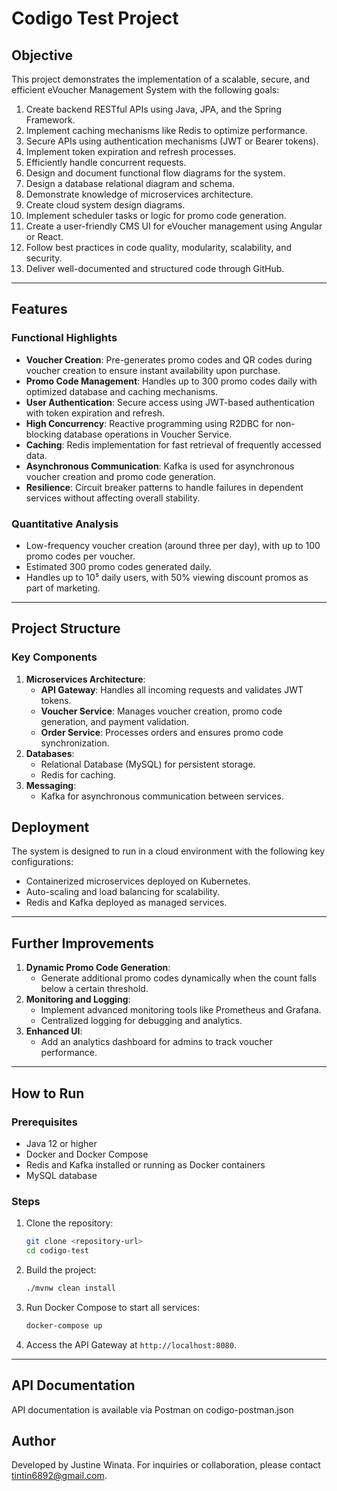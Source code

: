 # Codigo Test Project

## Objective

This project demonstrates the implementation of a scalable, secure, and efficient eVoucher Management System with the following goals:

1. Create backend RESTful APIs using Java, JPA, and the Spring Framework.
2. Implement caching mechanisms like Redis to optimize performance.
3. Secure APIs using authentication mechanisms (JWT or Bearer tokens).
4. Implement token expiration and refresh processes.
5. Efficiently handle concurrent requests.
6. Design and document functional flow diagrams for the system.
7. Design a database relational diagram and schema.
8. Demonstrate knowledge of microservices architecture.
9. Create cloud system design diagrams.
10. Implement scheduler tasks or logic for promo code generation.
11. Create a user-friendly CMS UI for eVoucher management using Angular or React.
12. Follow best practices in code quality, modularity, scalability, and security.
13. Deliver well-documented and structured code through GitHub.

---

## Features

### Functional Highlights

- **Voucher Creation**: Pre-generates promo codes and QR codes during voucher creation to ensure instant availability upon purchase.
- **Promo Code Management**: Handles up to 300 promo codes daily with optimized database and caching mechanisms.
- **User Authentication**: Secure access using JWT-based authentication with token expiration and refresh.
- **High Concurrency**: Reactive programming using R2DBC for non-blocking database operations in Voucher Service.
- **Caching**: Redis implementation for fast retrieval of frequently accessed data.
- **Asynchronous Communication**: Kafka is used for asynchronous voucher creation and promo code generation.
- **Resilience**: Circuit breaker patterns to handle failures in dependent services without affecting overall stability.

### Quantitative Analysis

- Low-frequency voucher creation (around three per day), with up to 100 promo codes per voucher.
- Estimated 300 promo codes generated daily.
- Handles up to 10⁵ daily users, with 50% viewing discount promos as part of marketing.

---

## Project Structure

### Key Components

1. **Microservices Architecture**:
   - **API Gateway**: Handles all incoming requests and validates JWT tokens.
   - **Voucher Service**: Manages voucher creation, promo code generation, and payment validation.
   - **Order Service**: Processes orders and ensures promo code synchronization.
2. **Databases**:
   - Relational Database (MySQL) for persistent storage.
   - Redis for caching.
3. **Messaging**:
   - Kafka for asynchronous communication between services.

## Deployment

The system is designed to run in a cloud environment with the following key configurations:

- Containerized microservices deployed on Kubernetes.
- Auto-scaling and load balancing for scalability.
- Redis and Kafka deployed as managed services.

---

## Further Improvements

1. **Dynamic Promo Code Generation**:
   - Generate additional promo codes dynamically when the count falls below a certain threshold.
2. **Monitoring and Logging**:
   - Implement advanced monitoring tools like Prometheus and Grafana.
   - Centralized logging for debugging and analytics.
3. **Enhanced UI**:
   - Add an analytics dashboard for admins to track voucher performance.

---

## How to Run

### Prerequisites

- Java 12 or higher
- Docker and Docker Compose
- Redis and Kafka installed or running as Docker containers
- MySQL database

### Steps

1. Clone the repository:
   ```bash
   git clone <repository-url>
   cd codigo-test
   ```
2. Build the project:
   ```bash
   ./mvnw clean install
   ```
3. Run Docker Compose to start all services:
   ```bash
   docker-compose up
   ```
4. Access the API Gateway at `http://localhost:8080`.

---

## API Documentation

API documentation is available via Postman on codigo-postman.json

## Author

Developed by Justine Winata. For inquiries or collaboration, please contact tintin6892@gmail.com.
